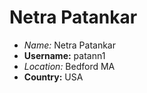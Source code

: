 # Netra Patankar

* *Name:* Netra Patankar
* **Username:** patann1
* *Location:* Bedford MA
* **Country:** USA
